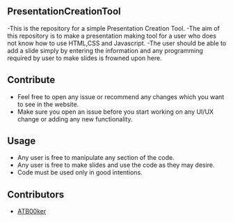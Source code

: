 ## PresentationCreationTool
-This is the repository for a simple Presentation Creation Tool.
-The aim of this repository is to make a presentation making tool for a user who does not know how to use HTML,CSS and Javascript.
-The user should be able to add a slide simply by entering the information and any programming required by user to make slides is frowned upon here.

## Contribute 
- Feel free to open any issue or recommend any changes which you want to see in the website.
- Make sure you open an issue before you start working on any UI/UX change or adding any new functionality.

## Usage
- Any user is free to manipulate any section of the code.
- Any user is free to make slides and use the code as they may desire.
- Code must be used only in good intentions.

## Contributors
- [ATB00ker](https://github.com/ATB00ker)
